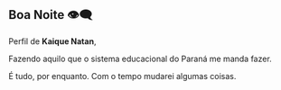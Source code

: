 ## Boa Noite 👁️‍🗨️

Perfil de **Kaique Natan**,

Fazendo aquilo que o sistema educacional do Paraná me manda fazer.

É tudo, por enquanto. Com o tempo mudarei algumas coisas.

![]() 
